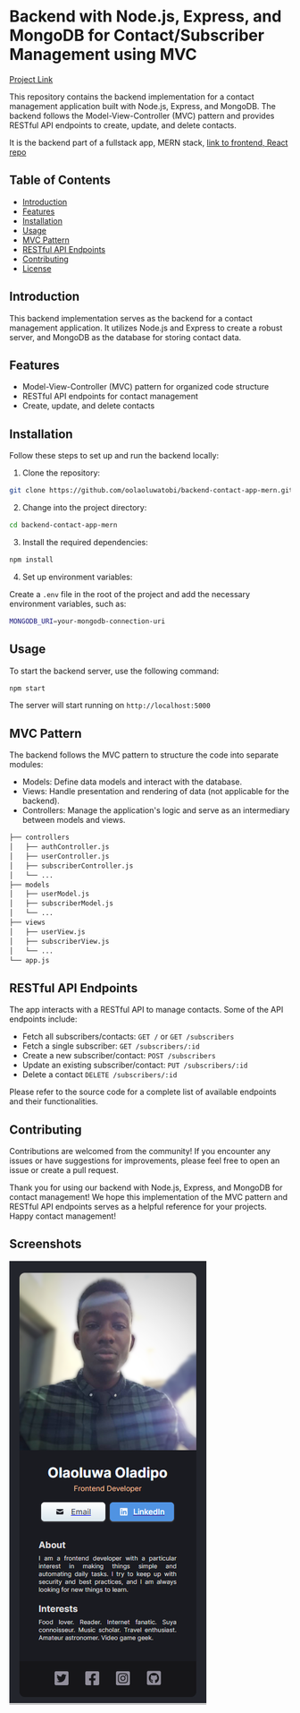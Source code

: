 # Backend with Node.js, Express, and MongoDB for Contact/Subscriber Management using MVC

[Project Link](https://mern-contacts-app.onrender.com/)

This repository contains the backend implementation for a contact management application built with Node.js, Express, and MongoDB. The backend follows the Model-View-Controller (MVC) pattern and provides RESTful API endpoints to create, update, and delete contacts.

It is the backend part of a fullstack app, MERN stack, [link to frontend, React repo](https://github.com/oolaoluwatobi/contatcts-app-mern-client)

## Table of Contents

- [Introduction](#introduction)
- [Features](#features)
- [Installation](#installation)
- [Usage](#usage)
- [MVC Pattern](#mvc-pattern)
- [RESTful API Endpoints](#restful-api-endpoints)
- [Contributing](#contributing)
- [License](#license)

## Introduction

This backend implementation serves as the backend for a contact management application. It utilizes Node.js and Express to create a robust server, and MongoDB as the database for storing contact data.

## Features

- Model-View-Controller (MVC) pattern for organized code structure
- RESTful API endpoints for contact management
- Create, update, and delete contacts

## Installation

Follow these steps to set up and run the backend locally:

1. Clone the repository:

```bash
git clone https://github.com/oolaoluwatobi/backend-contact-app-mern.git
```

2. Change into the project directory:

```bash
cd backend-contact-app-mern
```

3. Install the required dependencies:
```bash
npm install
```

4. Set up environment variables:

Create a `.env` file in the root of the project and add the necessary environment variables, such as:
```bash
MONGODB_URI=your-mongodb-connection-uri

```


## Usage

To start the backend server, use the following command:

```bash
npm start
```

The server will start running on `http://localhost:5000`


## MVC Pattern

The backend follows the MVC pattern to structure the code into separate modules:

- Models:  Define data models and interact with the database.
- Views: Handle presentation and rendering of data (not applicable for the backend).
- Controllers:  Manage the application's logic and serve as an intermediary between models and views.

```bash
├── controllers
│   ├── authController.js
│   ├── userController.js
│   ├── subscriberController.js
│   └── ...
├── models
│   ├── userModel.js
│   ├── subscriberModel.js
│   └── ...
├── views
│   ├── userView.js
│   ├── subscriberView.js
│   └── ...
└── app.js
```

##  RESTful API Endpoints

The app interacts with a RESTful API to manage contacts. Some of the API endpoints include:

- Fetch all subscribers/contacts: `GET /` or `GET /subscribers`
- Fetch a single subscriber: `GET /subscribers/:id`
- Create a new subscriber/contact: `POST /subscribers`
- Update an existing subscriber/contact: `PUT /subscribers/:id`
- Delete a contact `DELETE /subscribers/:id`

Please refer to the source code for a complete list of available endpoints and their functionalities.

## Contributing

Contributions are welcomed from the community! If you encounter any issues or have suggestions for improvements, please feel free to open an issue or create a pull request.

Thank you for using our backend with Node.js, Express, and MongoDB for contact management! We hope this implementation of the MVC pattern and RESTful API endpoints serves as a helpful reference for your projects. Happy contact management!
## Screenshots

![App Screenshot](https://github.com/oolaoluwatobi/digital-business-card/blob/master/Digital%20business%20card.png)

